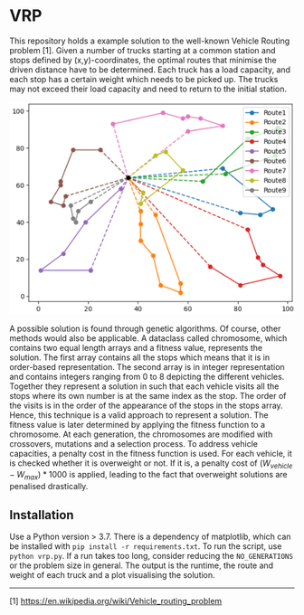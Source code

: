 # VRP
This repository holds a example solution to the well-known Vehicle Routing problem [1]. Given a number of trucks starting at a common station and stops defined by (x,y)-coordinates, the optimal routes that minimise the driven distance have to be determined. Each truck has a load capacity, and each stop has a certain weight which needs to be picked up. The trucks may not exceed their load capacity and need to return to the initial station.

![Example Solution](resources/routes.png)

A possible solution is found through genetic algorithms. Of course, other methods would also be applicable. A dataclass called chromosome, which contains two equal length arrays and a fitness value, represents the solution. The first array contains all the stops which means that it is in order-based representation. The second array is in integer representation and contains integers ranging from 0 to 8 depicting the different vehicles. Together they represent a solution in such that each vehicle visits all the stops where its own number is at the same index as the stop. The order of the visits is in the order of the appearance of the stops in the stops array. Hence, this technique is a valid approach to represent a solution. The fitness value is later determined by applying the fitness function to a chromosome. At each generation, the chromosomes are modified with crossovers, mutations and a selection process. To address vehicle capacities, a penalty cost in the fitness function is used. For each vehicle, it is checked whether it is overweight or not. If it is, a penalty cost of $(W_{vehicle}-W_{max}) * 1000$ is applied, leading to the fact that overweight solutions are penalised drastically.

## Installation

Use a Python version > 3.7. There is a dependency of matplotlib, which can be installed with `pip install -r requirements.txt`. To run the script, use `python vrp.py`. If a run takes too long, consider reducing the `NO_GENERATIONS` or the problem size in general. The output is the runtime, the route and weight of each truck and a plot visualising the solution.

***

[1] https://en.wikipedia.org/wiki/Vehicle_routing_problem

